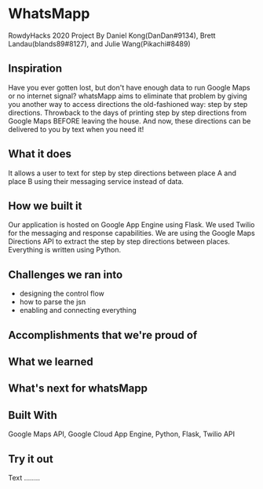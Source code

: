 # WhatsMapp
RowdyHacks 2020 Project
By Daniel Kong(DanDan#9134), Brett Landau(blands89#8127), and Julie Wang(Pikachi#8489)

## Inspiration
Have you ever gotten lost, but don't have enough data to run Google Maps or no internet signal? whatsMapp aims to eliminate that problem by giving you another way to access directions the old-fashioned way: step by step directions. Throwback to the days of printing step by step directions from Google Maps BEFORE leaving the house. And now, these directions can be delivered to you by text when you need it!

## What it does
It allows a user to text for step by step directions between place A and place B using their messaging service instead of data. 

## How we built it
Our application is hosted on Google App Engine using Flask. We used Twilio for the messaging and response capabilities. We are using the Google Maps Directions API to extract the step by step directions between places. Everything is written using Python.

## Challenges we ran into
* designing the control flow
* how to parse the jsn
* enabling and connecting everything

## Accomplishments that we're proud of

## What we learned

## What's next for whatsMapp

## Built With
Google Maps API, Google Cloud App Engine, Python, Flask, Twilio API

## Try it out
Text ........ 
